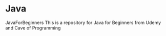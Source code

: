 # Java
JavaForBeginners
This is a repository for Java for Beginners from Udemy and Cave of Programming
